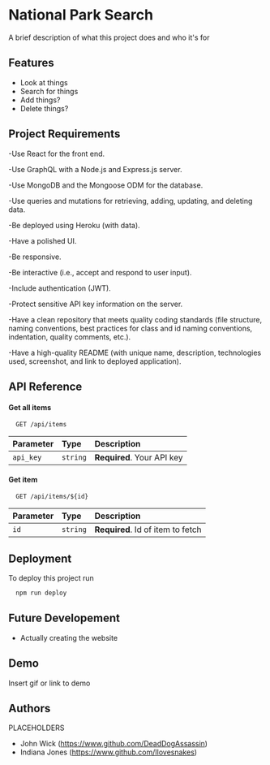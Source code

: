 
# National Park Search

A brief description of what this project does and who it's for


## Features

- Look at things
- Search for things
- Add things?
- Delete things?


## Project Requirements
-Use React for the front end.

-Use GraphQL with a Node.js and Express.js server.

-Use MongoDB and the Mongoose ODM for the database.

-Use queries and mutations for retrieving, adding, updating, and deleting data.

-Be deployed using Heroku (with data).

-Have a polished UI.

-Be responsive.

-Be interactive (i.e., accept and respond to user input).

-Include authentication (JWT).

-Protect sensitive API key information on the server.

-Have a clean repository that meets quality coding standards (file structure, naming conventions, best practices for class and id naming conventions, indentation, quality comments, etc.).

-Have a high-quality README (with unique name, description, technologies used, screenshot, and link to deployed application).
## API Reference

#### Get all items

```http
  GET /api/items
```

| Parameter | Type     | Description                |
| :-------- | :------- | :------------------------- |
| `api_key` | `string` | **Required**. Your API key |

#### Get item

```http
  GET /api/items/${id}
```

| Parameter | Type     | Description                       |
| :-------- | :------- | :-------------------------------- |
| `id`      | `string` | **Required**. Id of item to fetch |


## Deployment

To deploy this project run

```bash
  npm run deploy
```


## Future Developement

- Actually creating the website



## Demo

Insert gif or link to demo


## Authors
PLACEHOLDERS
- John Wick (https://www.github.com/DeadDogAssassin)
- Indiana Jones (https://www.github.com/Ilovesnakes) 

